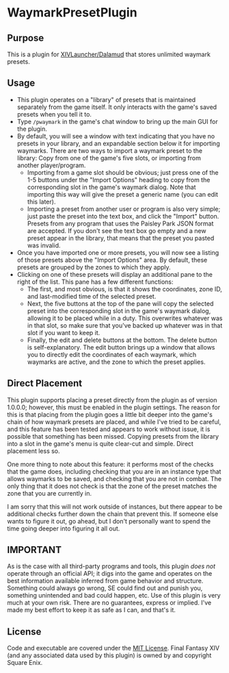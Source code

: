 # WaymarkPresetPlugin

## Purpose
This is a plugin for [XIVLauncher/Dalamud](https://github.com/goatcorp/FFXIVQuickLauncher) that stores unlimited waymark presets.

## Usage
* This plugin operates on a "library" of presets that is maintained separately from the game itself.  It only interacts with the game's saved presets when you tell it to.
* Type `/pwaymark` in the game's chat window to bring up the main GUI for the plugin.
* By default, you will see a window with text indicating that you have no presets in your library, and an expandable section below it for importing waymarks.  There are two ways to import a waymark preset to the library: Copy from one of the game's five slots, or importing from another player/program.
	* Importing from a game slot should be obvious; just press one of the 1-5 buttons under the "Import Options" heading to copy from the corresponding slot in the game's waymark dialog.  Note that importing this way will give the preset a generic name (you can edit this later).
	* Importing a preset from another user or program is also very simple; just paste the preset into the text box, and click the "Import" button.  Presets from any program that uses the Paisley Park JSON format are accepted.  If you don't see the text box go empty and a new preset appear in the library, that means that the preset you pasted was invalid.
* Once you have imported one or more presets, you will now see a listing of those presets above the "Import Options" area.  By default, these presets are grouped by the zones to which they apply.
* Clicking on one of these presets will display an additional pane to the right of the list.  This pane has a few different functions:
	* The first, and most obvious, is that it shows the coordinates, zone ID, and last-modified time of the selected preset.
	* Next, the five buttons at the top of the pane will copy the selected preset into the corresponding slot in the game's waymark dialog, allowing it to be placed while in a duty.  This overwrites whatever was in that slot, so make sure that you've backed up whatever was in that slot if you want to keep it.
	* Finally, the edit and delete buttons at the bottom.  The delete button is self-explanatory.  The edit button brings up a window that allows you to directly edit the coordinates of each waymark, which waymarks are active, and the zone to which the preset applies.

## Direct Placement
This plugin supports placing a preset directly from the plugin as of version 1.0.0.0; however, this must be enabled in the plugin settings.  The reason for this is that placing from the plugin goes a little bit deeper into the game's chain of how waymark presets are placed, and while I've tried to be careful, and this feature has been tested and appears to work without issue, it is possible that something has been missed.  Copying presets from the library into a slot in the game's menu is quite clear-cut and simple.  Direct placement less so.

One more thing to note about this feature: it performs most of the checks that the game does, including checking that you are in an instance type that allows waymarks to be saved, and checking that you are not in combat.  The only thing that it does not check is that the zone of the preset matches the zone that you are currently in.

I am sorry that this will not work outside of instances, but there appear to be additional checks further down the chain that prevent this.  If someone else wants to figure it out, go ahead, but I don't personally want to spend the time going deeper into figuring it all out.

## IMPORTANT
As is the case with all third-party programs and tools, this plugin *does not* operate through an official API; it digs into the game and operates on the best information available inferred from game behavior and structure.  Something could always go wrong, SE could find out and punish you, something unintended and bad could happen, etc.  Use of this plugin is very much at your own risk.  There are no guarantees, express or implied.  I've made my best effort to keep it as safe as I can, and that's it.

## License
Code and executable are covered under the [MIT License](../LICENSE).  Final Fantasy XIV (and any associated data used by this plugin) is owned by and copyright Square Enix.
